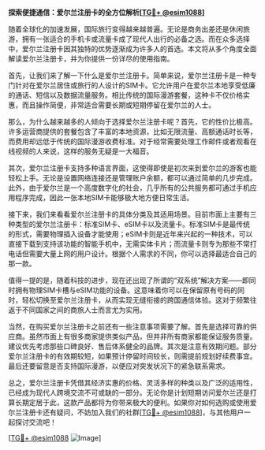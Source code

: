 **探索便捷通信：爱尔兰注册卡的全方位解析[[TG💪+ @esim1088](https://t.me/s/esim1088)]**

随着全球化的加速发展，国际旅行变得越来越普遍。无论是商务出差还是休闲旅游，拥有一张适合的手机卡或流量卡成了现代人出行的必备之选。而在众多选择中，爱尔兰注册卡因其独特的优势逐渐成为许多人的首选。本文将从多个角度全面解读爱尔兰注册卡，并为你提供一份详尽的使用指南。

首先，让我们来了解一下什么是爱尔兰注册卡。简单来说，爱尔兰注册卡是一种专门针对在爱尔兰居住或旅行的人设计的SIM卡。它允许用户在爱尔兰本地享受低廉的通话、短信以及数据流量服务。相比传统的国际漫游套餐，这种卡不仅价格实惠，而且操作简便，非常适合需要长期或短期停留在爱尔兰的人士。

那么，为什么越来越多的人倾向于选择爱尔兰注册卡呢？首先，它的性价比极高。许多运营商提供的套餐包含了丰富的本地资源，比如无限流量、高额通话时长等，而费用却远低于传统的国际漫游收费标准。对于经常需要处理工作邮件或者观看在线视频的人来说，这样的服务无疑是一大福音。

其次，爱尔兰注册卡支持多种语言界面，这使得即使是初次来到爱尔兰的游客也能轻松上手。无论是设置网络连接还是管理账户余额，都可以通过简单的几步完成。此外，由于爱尔兰是一个高度数字化的社会，几乎所有的公共服务都可通过手机应用程序完成，因此一张本地SIM卡能够极大地方便日常生活。

接下来，我们来看看爱尔兰注册卡的具体分类及其适用场景。目前市面上主要有三种类型的爱尔兰注册卡：标准SIM卡、eSIM卡以及流量卡。标准SIM卡是最传统的形式，需要物理插入设备才能使用；eSIM卡则是近年来兴起的一种技术，可以直接下载到支持该功能的智能手机中，无需实体卡片；而流量卡则专为那些不常打电话但需要大量上网的用户设计。根据个人需求的不同，你可以选择最适合自己的那一款。

值得一提的是，随着科技的进步，现在还出现了所谓的“双系统”解决方案——即同时拥有物理SIM卡槽与eSIM功能的设备。这意味着你可以在保留原有号码的同时，轻松切换至爱尔兰注册卡，从而实现无缝衔接的跨国通信体验。这对于频繁往返于不同国家之间的商旅人士而言尤为实用。

当然，在购买爱尔兰注册卡之前还有一些注意事项需要了解。首先是选择可靠的供应商。虽然市面上有很多商家提供类似产品，但并非所有商家都能保证服务质量。建议优先考虑那些口碑良好、售后体系健全的品牌。其次是注意有效期问题。部分爱尔兰注册卡的有效期较短，如果预计停留时间较长，则需提前规划好续费事宜。最后还要留意是否支持国际漫游，以便应对突发状况下的紧急联系需求。

总之，爱尔兰注册卡凭借其经济实惠的价格、灵活多样的种类以及广泛的适用性，已经成为现代人跨境交流不可或缺的一部分。无论你是计划短期访问爱尔兰还是打算长期定居于此，这款产品都将为你带来极大的便利。如果你对如何选购或使用爱尔兰注册卡还有疑问，不妨加入我们的社群[[TG💪+ @esim1088](https://t.me/s/esim1088)]，与其他用户一起探讨交流吧！

[[TG💪+ @esim1088](https://t.me/s/esim1088) ![Image](https://i.postimg.cc/4NQfJmqS/Snipaste-2025-05-13-00-14-12.png)]